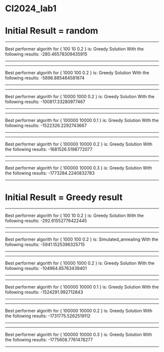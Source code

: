 # CI2024_lab1
# Initial Result = random
**************************************************
Best performer algorith for { 100 10 0.2 } is:  Greedy Solution
With the following results:  -280.46578309435915
**************************************************
**************************************************
Best performer algorith for { 1000 100 0.2 } is:  Greedy Solution
With the following results:  -5898.885484581674
**************************************************
**************************************************
Best performer algorith for { 10000 1000 0.2 } is:  Greedy Solution
With the following results:  -100817.33280977467
**************************************************
**************************************************
Best performer algorith for { 100000 10000 0.1 } is:  Greedy Solution
With the following results:  -1522326.2292743667
**************************************************
**************************************************
Best performer algorith for { 100000 10000 0.2 } is:  Greedy Solution
With the following results:  -1681526.5198772077
**************************************************
**************************************************
Best performer algorith for { 100000 10000 0.3 } is:  Greedy Solution
With the following results:  -1773284.2240832783
**************************************************

# Initial Result = Greedy result
**************************************************
Best performer algorith for { 100 10 0.2 } is:  Greedy Solution
With the following results:  -292.61552776422445
**************************************************
**************************************************
Best performer algorith for { 1000 100 0.2 } is:  Simulated_annealing
With the following results:  -5941.1525396325715
**************************************************
**************************************************
Best performer algorith for { 10000 1000 0.2 } is:  Greedy Solution
With the following results:  -104964.85763439401
**************************************************
**************************************************
Best performer algorith for { 100000 10000 0.1 } is:  Greedy Solution
With the following results:  -1524291.992712843
**************************************************
**************************************************
Best performer algorith for { 100000 10000 0.2 } is:  Greedy Solution
With the following results:  -1731775.5262519112
**************************************************
**************************************************
Best performer algorith for { 100000 10000 0.3 } is:  Greedy Solution
With the following results:  -1775608.7761478277
**************************************************
